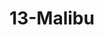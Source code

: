 ---
title: 13-Malibu
image: /uploads/Gallery-Malibu1.jpg
image_alt-text: Contemporary Malibu Residence with custom woodwork and joinery design from the floor to the ceiling.
work-type: contemporary
---